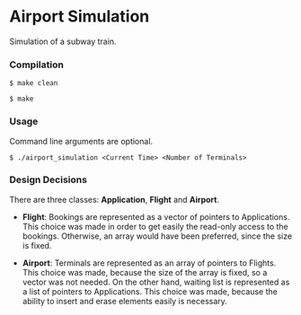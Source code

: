 # Airport Simulation
Simulation of a subway train.

### Compilation
`$ make clean`

`$ make`

### Usage
Command line arguments are optional.

`$ ./airport_simulation <Current Time> <Number of Terminals>`

### Design Decisions
There are three classes: **Application**, **Flight** and **Airport**.
-  **Flight**:
  Bookings are represented as a vector of pointers to Applications. This choice was made in order to get easily the read-only access to the bookings. Otherwise, an array would have been preferred, since the size is fixed.

- **Airport**:
  Terminals are represented as an array of pointers to Flights. This choice was made, because the size of the array is fixed, so a vector was not needed.
  On the other hand, waiting list is represented as a list of pointers to Applications. This choice was made, because the ability to insert and erase elements easily is necessary.
